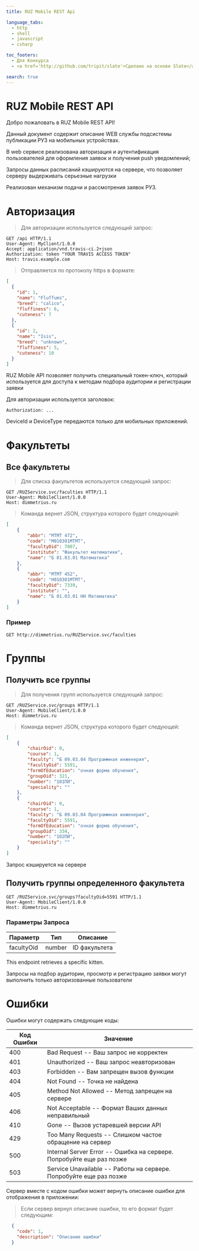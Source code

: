 ```yaml
---
title: RUZ Mobile REST Api

language_tabs:
  - http
  - shell
  - javascript
  - csharp

toc_footers:
  - Для Конкурса
  - <a href='http://github.com/tripit/slate'>Сделано на основе Slate</a>

search: true
---
```


# RUZ Mobile REST API

Добро пожаловать в RUZ Mobile REST API! 

Данный документ содержит описание WEB службы подсистемы публикации РУЗ на мобильных устройствах.

В web сервисе реализована авторизация и аутентификация пользователей для оформления заявок и получения push уведомлений;

Запросы данных расписаний кэшируются на сервере, что позволяет серверу выдерживать серьезные нагрузки

Реализован механизм подачи и рассмотрения заявок РУЗ.


# Авторизация

> Для авторизации используется следующий запрос:

```http
GET /api HTTP/1.1
User-Agent: MyClient/1.0.0
Accept: application/vnd.travis-ci.2+json
Authorization: token "YOUR TRAVIS ACCESS TOKEN"
Host: travis.example.com

```

> Отправляется по протоколу https в формате:

```json
[
  {
    "id": 1,
    "name": "Fluffums",
    "breed": "calico",
    "fluffiness": 6,
    "cuteness": 7
  },
  {
    "id": 2,
    "name": "Isis",
    "breed": "unknown",
    "fluffiness": 5,
    "cuteness": 10
  }
]
```

RUZ Mobile API позволяет получить специальный токен-ключ, который используется для доступа к методам подбора аудитории и регистрации заявки

Для авторизации используется заголовок:

`Authorization: ...`

<aside class="notice">
DeviceId и DeviceType передаются только для мобильных приложений.
</aside>

# Факультеты

## Все факультеты

> Для списка факультетов используется следующий запрос:


```http
GET /RUZService.svc/faculties HTTP/1.1
User-Agent: MobileClient/1.0.0
Host: dimmetrius.ru

```

> Команда вернет JSON, структура которого будет следующей:

```json
[ 
    {
        "abbr": "МТМТ 472",
        "code": "М010301МТМТ",
        "facultyOid": 7007,
        "institute": "Факультет математики",
        "name": "Б 01.03.01 Математика"
    },
    {
        "abbr": "МТМТ 452",
        "code": "Н010301МТМТ",
        "facultyOid": 7339,
        "institute": "",
        "name": "Б 01.03.01 НН Математика"
    }
]
```

### Пример

`GET http://dimmetrius.ru/RUZService.svc/faculties`

# Группы

## Получить все группы

> Для получения групп используется следующий запрос:


```http
GET /RUZService.svc/groups HTTP/1.1
User-Agent: MobileClient/1.0.0
Host: dimmetrius.ru

```

> Команда вернет JSON, структура которого будет следующей:

```json
[
    {
        "chairOid": 0,
        "course": 1,
        "faculty": "Б 09.03.04 Программная инженерия",
        "facultyOid": 5591,
        "formOfEducation": "очная форма обучения",
        "groupOid": 321,
        "number": "101ПИ",
        "speciality": ""
    },
    { 
        "chairOid": 0,
        "course": 1,
        "faculty": "Б 09.03.04 Программная инженерия",
        "facultyOid": 5591,
        "formOfEducation": "очная форма обучения",
        "groupOid": 334,
        "number": "102ПИ",
        "speciality": ""
    }
]
```

<aside class="success">
Запрос кэшируется на сервере
</aside>

## Получить группы определенного факультета

```http
GET /RUZService.svc/groups?facultyOid=5591 HTTP/1.1
User-Agent: MobileClient/1.0.0
Host: dimmetrius.ru

```

### Параметры Запроса

Параметр | Тип | Описание
--------- | ------- | -----------
facultyOid | number | ID факультета



This endpoint retrieves a specific kitten.

<aside class="warning">Запросы на подбор аудитории, просмотр и регистрацию заявки могут выполнить только авторизованные пользователи</aside>

# Ошибки

Ошибки могут содержать следующие коды:

Код Ошибки | Значение
---------- | -------
400 | Bad Request -- Ваш запрос не корректен
401 | Unauthorized -- Ваш запрос неавторизован
403 | Forbidden -- Вам запрещен вызов функции
404 | Not Found -- Точка не найдена
405 | Method Not Allowed -- Метод запрещен на сервере
406 | Not Acceptable -- Формат Ваших данных неправильный
410 | Gone -- Вызов устаревшей версии API
429 | Too Many Requests -- Слишком частое обращение на сервер
500 | Internal Server Error -- Ошибка на сервере. Попробуйте еще раз позже
503 | Service Unavailable -- Работы на сервере. Попробуйте еще раз позже

<aside class="notice">Сервер вместе с кодом ошибки может вернуть описание ошибки для отображения в приложении:</aside>

> Если сервер вернул описание ошибки, то его формат будет следующим:

```json
  {
    "code": 1,
    "description": "Описание ошибки"
  }
```

